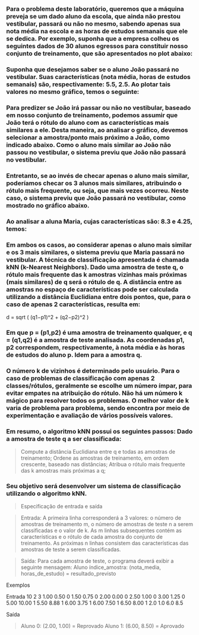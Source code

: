 ### Para o problema deste laboratório, queremos que a máquina preveja se um dado aluno da escola, que ainda não prestou vestibular, passará ou não no mesmo, sabendo apenas sua nota média na escola e as horas de estudos semanais que ele se dedica. Por exemplo, suponha que a empresa colheu os seguintes dados de 30 alunos egressos para constituir nosso conjunto de treinamento, que são apresentados no plot abaixo:


### Suponha que desejamos saber se o aluno João passará no vestibular. Suas características (nota média, horas de estudos semanais) são, respectivamente: 5.5, 2.5. Ao plotar tais valores no mesmo gráfico, temos o seguinte:


### Para predizer se João irá passar ou não no vestibular, baseado em nosso conjunto de treinamento, podemos assumir que João terá o rótulo do aluno com as características mais similares a ele. Desta maneira, ao analisar o gráfico, devemos selecionar a amostra/ponto mais próximo a João, como indicado abaixo. Como o aluno mais similar ao João não passou no vestibular, o sistema previu que João não passará no vestibular.


### Entretanto, se ao invés de checar apenas o aluno mais similar, poderíamos checar os 3 alunos mais similares, atribuindo o rótulo mais frequente, ou seja, que mais vezes ocorreu. Neste caso, o sistema previu que João passará no vestibular, como mostrado no gráfico abaixo.


### Ao analisar a aluna Maria, cujas características são: 8.3 e 4.25, temos:


### Em ambos os casos, ao considerar apenas o aluno mais similar e os 3 mais similares, o sistema previu que Maria passará no vestibular. A técnica de classificação apresentada é chamada kNN (k-Nearest Neighbors). Dado uma amostra de teste q, o rótulo mais frequente das k amostras vizinhas mais próximas (mais similares) de q será o rótulo de q. A distância entre as amostras no espaço de características pode ser calculada utilizando a distância Euclidiana entre dois pontos, que, para o caso de apenas 2 características, resulta em:

d = sqrt ( (q1−p1)^2 + (q2−p2)^2 )

### Em que p = (p1,p2) é uma amostra de treinamento qualquer, e q = (q1,q2) é a amostra de teste analisada. As coordenadas p1, p2 correspondem, respectivamente, à nota média e às horas de estudos do aluno p. Idem para a amostra q.

### O número k de vizinhos é determinado pelo usuário. Para o caso de problemas de classificação com apenas 2 classes/rótulos, geralmente se escolhe um número ímpar, para evitar empates na atribuição do rótulo. Não há um número k mágico para resolver todos os problemas. O melhor valor de k varia de problema para problema, sendo encontra por meio de experimentação e avaliação de vários possíveis valores.


### Em resumo, o algoritmo kNN possui os seguintes passos: Dado a amostra de teste q a ser classificada:

> Compute a distância Euclidiana entre q e todas as amostras de treinamento;
> Ordene as amostras de treinamento, em ordem crescente, baseado nas distâncias;
> Atribua o rótulo mais frequente das k amostras mais próximas a q;

### Seu objetivo será desenvolver um sistema de classificação utilizando o algoritmo kNN.

> Especificação de entrada e saída

> Entrada: 
A primeira linha corresponderá a 3 valores: o número de amostras de treinamento m, o número de amostras de teste n a serem classificadas e o valor de k.
As m linhas subsequentes contém as características e o rótulo de cada amostra do conjunto de treinamento.
As próximas n linhas consistem das características das amostras de teste a serem classificadas.

> Saída: 
> Para cada amostra de teste, o programa deverá exibir a seguinte mensagem:
> Aluno índice_amostra: (nota_media, horas_de_estudo) = resultado_previsto

Exemplos

Entrada
10 2 3
1.00 0.50 0
1.50 0.75 0
2.00 0.00 0
2.50 1.00 0
3.00 1.25 0
5.00 10.00 1
5.50 8.88 1
6.00 3.75 1
6.00 7.50 1
6.50 8.00 1
2.0 1.0
6.0 8.5	

Saída
> Aluno 0: (2.00, 1.00) = Reprovado
> Aluno 1: (6.00, 8.50) = Aprovado
